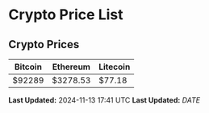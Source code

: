 # Crypto Price List

## Crypto Prices
| Bitcoin | Ethereum | Litecoin |
| ------- | -------- | -------- |
| $92289 | $3278.53 | $77.18 |
**Last Updated:** 2024-11-13 17:41 UTC
**Last Updated:** $DATE$
